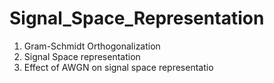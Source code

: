 # Signal_Space_Representation

1. Gram-Schmidt Orthogonalization
2. Signal Space representation
3. Effect of AWGN on signal space representatio
